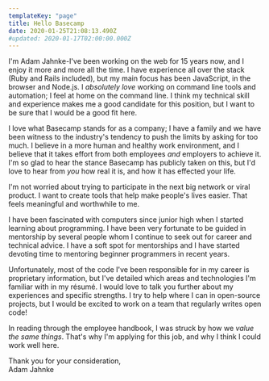 ```yaml
---
templateKey: "page"
title: Hello Basecamp
date: 2020-01-25T21:08:13.490Z
#updated: 2020-01-17T02:00:00.000Z
---
```


I'm Adam Jahnke-I've been working on the web for 15 years now, and I enjoy it
more and more all the time. I have experience all over the stack (Ruby and
Rails included), but my main focus has been JavaScript, in the browser and
Node.js. I _absolutely love_ working on command line tools and automation; I
feel at home on the command line. I think my technical skill and experience
makes me a good candidate for this position, but I want to be sure that I would
be a good fit here.

I love what Basecamp stands for as a company; I have a family and we have been
witness to the industry's tendency to push the limits by asking for too much. I
believe in a more human and healthy work environment, and I believe that it
takes effort from both employees _and_ employers to achieve it. I'm so glad to
hear the stance Basecamp has publicly taken on this, but I'd love to hear from
_you_ how real it is, and how it has effected your life.

I'm not worried about trying to participate in the next big network or viral product. I want to create tools that help make people's lives easier. That feels meaningful and worthwhile to me.

I have been fascinated with computers since junior high when I started learning
about programming. I have been very fortunate to be guided in mentorship by
several people whom I continue to seek out for career and technical advice. I
have a soft spot for mentorships and I have started devoting time to mentoring
beginner programmers in recent years.

Unfortunately, most of the code I've been responsible for in my career is
proprietary information, but I've detailed which areas and technologies I'm
familiar with in my résumé. I would love to talk you further about my
experiences and specific strengths. I try to help where I can in open-source
projects, but I would be excited to work on a team that regularly writes open
code!

In reading through the employee handbook, I was struck by how we _value the
same things_. That's why I'm applying for this job, and why I think I could
work well here.

Thank you for your consideration,  
Adam Jahnke

